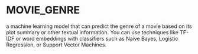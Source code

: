# MOVIE_GENRE

a machine learning model that can predict the genre of a
movie based on its plot summary or other textual information. 
You can use techniques like TF-IDF or word embeddings with classifiers such as Naive Bayes, Logistic Regression, or Support Vector Machines.
